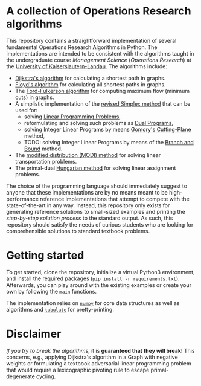 # A collection of Operations Research algorithms

This repository contains a straightforward implementation of several fundamental Operations Research Algorithms in Python.
The implementations are intended to be consistent with the algorithms taught in the undergraduate course *Management Science* (*Operations Research*) at the [University of Kaiserslautern-Landau](https://en.wikipedia.org/wiki/University_of_Kaiserslautern-Landau).
The algorithms include:
* [Dijkstra's algorithm](https://en.wikipedia.org/wiki/Dijkstra%27s_algorithm) for calculating a shortest path in graphs.
* [Floyd's algorithm](https://en.wikipedia.org/wiki/Floyd%E2%80%93Warshall_algorithm) for calculating all shortest paths in graphs.
* The [Ford-Fulkerson algorithm](https://en.wikipedia.org/wiki/Ford%E2%80%93Fulkerson_algorithm) for computing maximum flow (minimum cuts) in graphs.
* A simplistic implementation of the [revised Simplex method](https://en.wikipedia.org/wiki/Revised_simplex_method) that can be used for:
  * solving [Linear Programming Problems](https://en.wikipedia.org/wiki/Linear_programming),
  * reformulating and solving such problems as [Dual Programs](https://en.wikipedia.org/wiki/Dual_linear_program),
  * solving Integer Linear Programs by means [Gomory's Cutting-Plane](https://en.wikipedia.org/wiki/Cutting-plane_method) method,
  * TODO: solving Integer Linear Programs by means of the [Branch and Bound](https://en.wikipedia.org/wiki/Branch_and_bound) method.
* The [modified distribution (MODI) method](https://de.wikipedia.org/wiki/Transportproblem) for solving linear transportation problems.
* The primal-dual [Hungarian method](https://en.wikipedia.org/wiki/Hungarian_algorithm) for solving linear assignment problems.

The choice of the programming language should immediately suggest to anyone that these implementations are by no means meant to be high-performance reference implementations that attempt to compete with the state-of-the-art in any way.
Instead, this repository only exists for generating reference solutions to small-sized examples and printing the *step-by-step solution process* to the standard output.
As such, this repository should satisfy the needs of curious students who are looking for comprehensible solutions to standard textbook problems.

# Getting started

To get started, clone the repository, initialize a virtual Python3 environment, and install the required packages (`pip install -r requirements.txt`).
Afterwards, you can play around with the existing examples or create your own by following the `main` functions.

The implementation relies on [`numpy`](https://numpy.org/) for core data structures as well as algorithms and [`tabulate`](https://pypi.org/project/tabulate/) for pretty-printing.

# Disclaimer
*If you try to break the algorithms*, it is **guaranteed that they will break**!
This concerns, e.g., applying Dijkstra's algorithm in a Graph with negative weights or formulating a textbook adversarial linear programming problem that would require a lexicographic pivoting rule to escape primal-degenerate cycling.

